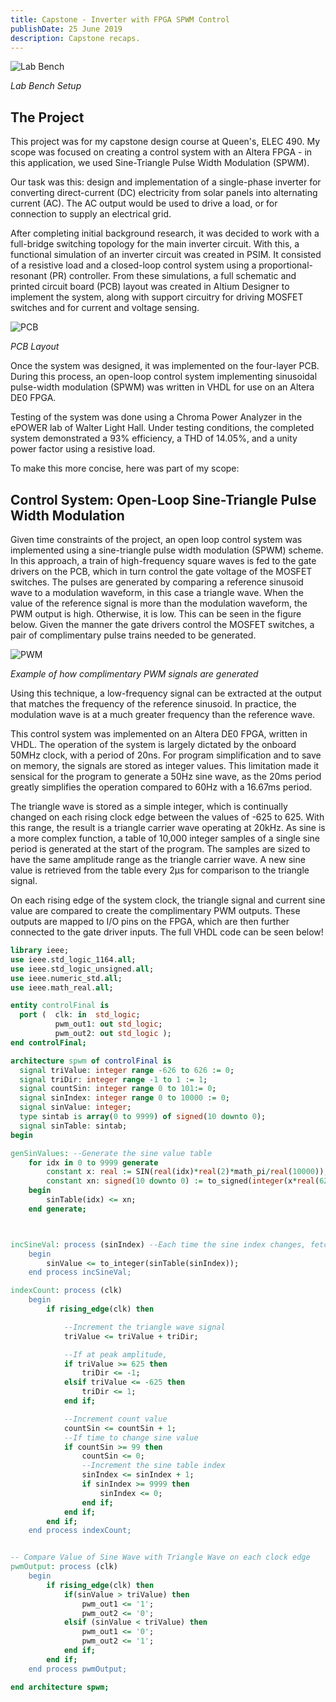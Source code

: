 ```yaml
---
title: Capstone - Inverter with FPGA SPWM Control
publishDate: 25 June 2019
description: Capstone recaps.
---
```

![Lab Bench](/assets/blog/capstone/labBench.png)

_Lab Bench Setup_

## The Project
This project was for my capstone design course at Queen's, ELEC 490. My scope was focused on creating a control system with an Altera FPGA - in this application, we used Sine-Triangle Pulse Width Modulation (SPWM).

Our task was this: design and implementation of a single-phase inverter for converting direct-current (DC) electricity from solar panels into alternating current (AC). The AC output would be used to drive a load, or for connection to supply an electrical grid.

After completing initial background research, it was decided to work with a full-bridge switching topology for the main inverter circuit. With this, a functional simulation of an inverter circuit was created in PSIM. It consisted of a resistive load and a closed-loop control system using a proportional-resonant (PR) controller. From these simulations, a full schematic and printed circuit board (PCB) layout was created in Altium Designer to implement the system, along with support circuitry for driving MOSFET switches and for current and voltage sensing.

![PCB](/assets/blog/capstone/pcb.png)

_PCB Layout_

Once the system was designed, it was implemented on the four-layer PCB. During this process, an open-loop control system implementing sinusoidal pulse-width modulation (SPWM) was written in VHDL for use on an Altera DE0 FPGA.

Testing of the system was done using a Chroma Power Analyzer in the ePOWER lab of Walter Light Hall. Under testing conditions, the completed system demonstrated a 93% efficiency, a THD of 14.05%, and a unity power factor using a resistive load.

To make this more concise, here was part of my scope:

## Control System: Open-Loop Sine-Triangle Pulse Width Modulation

Given time constraints of the project, an open loop control system was implemented using a sine-triangle pulse width modulation (SPWM) scheme. In this approach, a train of high-frequency square waves is fed to the gate drivers on the PCB, which in turn control the gate voltage of the MOSFET switches. The pulses are generated by comparing a reference sinusoid wave to a modulation waveform, in this case a triangle wave. When the value of the reference signal is more than the modulation waveform, the PWM output is high. Otherwise, it is low. This can be seen in the figure below. Given the manner the gate drivers control the MOSFET switches, a pair of complimentary pulse trains needed to be generated.

 ![PWM](/assets/blog/capstone/pwm.png)

_Example of how complimentary PWM signals are generated_

Using this technique, a low-frequency signal can be extracted at the output that matches the frequency of the reference sinusoid. In practice, the modulation wave is at a much greater frequency than the reference wave.

This control system was implemented on an Altera DE0 FPGA, written in VHDL. The operation of the system is largely dictated by the onboard 50MHz clock, with a period of 20ns. For program simplification and to save on memory, the signals are stored as integer values. This limitation made it sensical for the program to generate a 50Hz sine wave, as the 20ms period greatly simplifies the operation compared to 60Hz with a 16.67ms period.

The triangle wave is stored as a simple integer, which is continually changed on each rising clock edge between the values of -625 to 625. With this range, the result is a triangle carrier wave operating at 20kHz.
As sine is a more complex function, a table of 10,000 integer samples of a single sine period is generated at the start of the program. The samples are sized to have the same amplitude range as the triangle carrier wave. A new sine value is retrieved from the table every 2µs for comparison to the triangle signal.  

On each rising edge of the system clock, the triangle signal and current sine value are compared to create the complimentary PWM outputs. These outputs are mapped to I/O pins on the FPGA, which are then further connected to the gate driver inputs. The full VHDL code can be seen below!

```vhdl
library ieee;
use ieee.std_logic_1164.all;
use ieee.std_logic_unsigned.all;
use ieee.numeric_std.all;
use ieee.math_real.all;

entity controlFinal is
  port (  clk: in  std_logic;
          pwm_out1: out std_logic;
          pwm_out2: out std_logic );
end controlFinal;

architecture spwm of controlFinal is
  signal triValue: integer range -626 to 626 := 0;
  signal triDir: integer range -1 to 1 := 1;
  signal countSin: integer range 0 to 101:= 0;
  signal sinIndex: integer range 0 to 10000 := 0;
  signal sinValue: integer;
  type sintab is array(0 to 9999) of signed(10 downto 0);
  signal sinTable: sintab;
begin

genSinValues: --Generate the sine value table
	for idx in 0 to 9999 generate
		constant x: real := SIN(real(idx)*real(2)*math_pi/real(10000));
		constant xn: signed(10 downto 0) := to_signed(integer(x*real(625)),11);
	begin
		sinTable(idx) <= xn;
	end generate;



incSineVal: process (sinIndex) --Each time the sine index changes, fetch a new value from the table
	begin
		sinValue <= to_integer(sinTable(sinIndex));
	end process incSineVal;

indexCount: process (clk)
	begin
		if rising_edge(clk) then

			--Increment the triangle wave signal
			triValue <= triValue + triDir;

			--If at peak amplitude,
			if triValue >= 625 then
				triDir <= -1;
			elsif triValue <= -625 then
				triDir <= 1;
			end if;

			--Increment count value
			countSin <= countSin + 1;
			--If time to change sine value
			if countSin >= 99 then
				countSin <= 0;
				--Increment the sine table index
				sinIndex <= sinIndex + 1;
				if sinIndex >= 9999 then
					sinIndex <= 0;
				end if;
			end if;
		end if;
	end process indexCount;


-- Compare Value of Sine Wave with Triangle Wave on each clock edge
pwmOutput: process (clk)
	begin
		if rising_edge(clk) then
			if(sinValue > triValue) then
				pwm_out1 <= '1';
				pwm_out2 <= '0';
			elsif (sinValue < triValue) then
				pwm_out1 <= '0';
				pwm_out2 <= '1';
			end if;
		end if;
	end process pwmOutput;

end architecture spwm;
```

